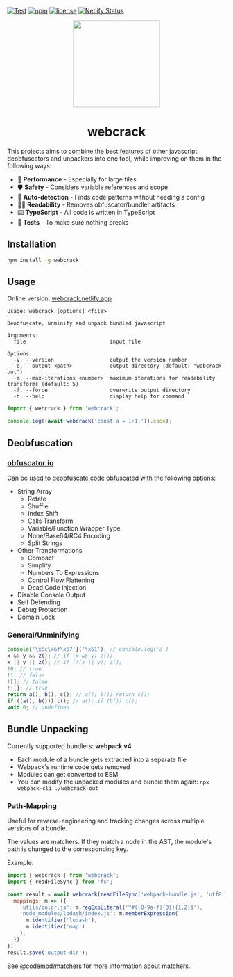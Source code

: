 [![Test](https://github.com/j4k0xb/webcrack/actions/workflows/test.yml/badge.svg)](https://github.com/j4k0xb/webcrack/actions/workflows/test.yml)
[![npm](https://img.shields.io/npm/v/webcrack)](https://www.npmjs.com/package/webcrack)
[![license](https://img.shields.io/github/license/j4k0xb/webcrack)](https://github.com/j4k0xb/webcrack/blob/master/LICENSE)
[![Netlify Status](https://api.netlify.com/api/v1/badges/ba64bf80-7053-4ed8-a282-d3762742c0dd/deploy-status)](https://app.netlify.com/sites/webcrack/deploys)

<p align="center">
  <img src="https://user-images.githubusercontent.com/55899582/231488871-e83fb827-1b25-4ec9-a326-b14244677e87.png" width="200">
</p>

<h1 align="center">webcrack</h1>

This projects aims to combine the best features of other javascript deobfuscators and unpackers into one tool, while improving on them in the following ways:

- 🚀 **Performance** - Especially for large files
- 🛡️ **Safety** - Considers variable references and scope
- 🔬 **Auto-detection** - Finds code patterns without needing a config
- ✍🏻 **Readability** - Removes obfuscator/bundler artifacts
- ⌨️ **TypeScript** - All code is written in TypeScript
- 🧪 **Tests** - To make sure nothing breaks

## Installation

```sh
npm install -g webcrack
```

## Usage

Online version: [webcrack.netlify.app](https://webcrack.netlify.app/)

```text
Usage: webcrack [options] <file>

Deobfuscate, unminify and unpack bundled javascript

Arguments:
  file                           input file

Options:
  -V, --version                  output the version number
  -o, --output <path>            output directory (default: "webcrack-out")
  -m, --max-iterations <number>  maximum iterations for readability transforms (default: 5)
  -f, --force                    overwrite output directory
  -h, --help                     display help for command
```

```js
import { webcrack } from 'webcrack';

console.log((await webcrack('const a = 1+1;')).code);
```

## Deobfuscation

### [obfuscator.io](https://obfuscator.io)

Can be used to deobfuscate code obfuscated with the following options:

- String Array
  - Rotate
  - Shuffle
  - Index Shift
  - Calls Transform
  - Variable/Function Wrapper Type
  - None/Base64/RC4 Encoding
  - Split Strings
- Other Transformations
  - Compact
  - Simplify
  - Numbers To Expressions
  - Control Flow Flattening
  - Dead Code Injection
- Disable Console Output
- Self Defending
- Debug Protection
- Domain Lock

### General/Unminifying

```js
console['\x6c\x6f\x67']('\x61'); // console.log('a')
x && y && z(); // if (x && y) z();
x || y || z(); // if (!(x || y)) z();
!0; // true
!1; // false
![]; // false
!![]; // true
return a(), b(), c(); // a(); b(); return c();
if ((a(), b())) c(); // a(); if (b()) c();
void 0; // undefined
```

## Bundle Unpacking

Currently supported bundlers: **webpack v4**

- Each module of a bundle gets extracted into a separate file
- Webpack's runtime code gets removed
- Modules can get converted to ESM
- You can modify the unpacked modules and bundle them again: `npx webpack-cli ./webcrack-out`

### Path-Mapping

Useful for reverse-engineering and tracking changes across multiple versions of a bundle.

The values are matchers. If they match a node in the AST, the module's path is changed to the corresponding key.

Example:

```js
import { webcrack } from 'webcrack';
import { readFileSync } from 'fs';

const result = await webcrack(readFileSync('webpack-bundle.js', 'utf8'), {
  mappings: m => ({
    'utils/color.js': m.regExpLiteral('^#([0-9a-f]{3}){1,2}$'),
    'node_modules/lodash/index.js': m.memberExpression(
      m.identifier('lodash'),
      m.identifier('map')
    ),
  }),
});
result.save('output-dir');
```

See [@codemod/matchers](https://github.com/codemod-js/codemod/tree/main/packages/matchers#readme) for more information about matchers.
